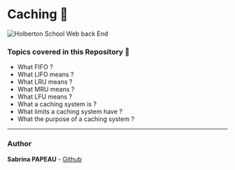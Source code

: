 # Caching 📌

![Holberton School Web back End](https://zupimages.net/up/24/22/piv5.png)

### Topics covered in this Repository 🚀

* What FIFO  ?
* What LIFO means ?
* What LRU means ?
* What MRU means ?
* What LFU means ?
* What a caching system is ?
* What limits a caching system have ?
* What the purpose of a caching system ?


---
### Author
**Sabrina PAPEAU** - [Github](https://github.com/Holbiwan)
